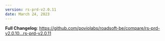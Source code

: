 ```yaml
---
version: rs-prd-v2.0.11
date: March 24, 2023
---
```


**Full Changelog**: https://github.com/poviolabs/roadsoft-be/compare/rs-prd-v2.0.10...rs-prd-v2.0.11